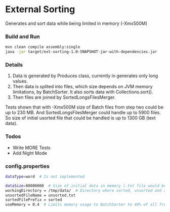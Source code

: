 # External Sorting
Generates and sort data while being limited in memory (-Xmx500M)

### Build and Run
```sh
mvn clean compile assembly:single
java -jar target/ext-sorting-1.0-SNAPSHOT-jar-with-dependencies.jar
```

### Details
1. Data is generated by Produces class, currently in generates only long values.
2. Then data is splited into files, which size depends on JVM memory limitations, by BatchSorter. It also sorts data with Collections.sort().
3. Then files are joined by SortedLongsFilesMerger.

Tests shown that with -Xmx500M size of Batch files from step two could be up to 230 MB. And SortedLongsFilesMerger could handle up to 5900 files. So size of initial usorted file that could be handled is up to 1300 GB (text data).


### Todos
 - Write MORE Tests
 - Add Night Mode


### config.properties
```sh
dataType=word  # Is not implemented

dataSize=80000000  # Size of initial data in memory (.txt file would be bigger)
workingDirectory = /tmp/data/  # Directory where sorted, unsorted and all the intermediate files are stored
unsortedFileName = unsorted.txt
sortedFilePrefix = sorted
useMemory = 0.4  # Limits memory usage to BatchSorter to 40% of all free memory before BatchSorter was started
```
